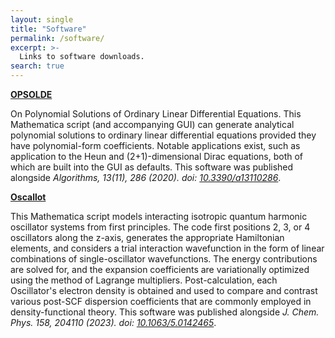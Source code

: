 ```yaml
---
layout: single
title: "Software"
permalink: /software/
excerpt: >-
  Links to software downloads.
search: true
---
```


[**OPSOLDE**](https://github.com/KyleBryenton/OPSOLDE) 

On Polynomial Solutions of Ordinary Linear Differential Equations. This Mathematica script (and accompanying GUI) can generate analytical polynomial solutions to ordinary linear differential equations provided they have polynomial-form coefficients. Notable applications exist, such as application to the Heun and (2+1)-dimensional Dirac equations, both of which are built into the GUI as defaults. This software was published alongside *Algorithms, 13(11), 286 (2020). doi: [10.3390/a13110286](https://doi.org/10.3390/a13110286)*. 

[**Oscallot**](https://github.com/KyleBryenton/Oscallot) 

This Mathematica script models interacting isotropic quantum harmonic oscillator systems from first principles. The code first positions 2, 3, or 4 oscillators along the z-axis, generates the appropriate Hamiltonian elements, and considers a trial interaction wavefunction in the form of linear combinations of single-oscillator wavefunctions. The energy contributions are solved for, and the expansion coefficients are variationally optimized using the method of Lagrange multipliers. Post-calculation, each Oscillator's electron density is obtained and used to compare and contrast various post-SCF dispersion coefficients that are commonly employed in density-functional theory. This software was published alongside *J. Chem. Phys. 158, 204110 (2023). doi: [10.1063/5.0142465](https://doi.org/10.1063/5.0142465)*.
